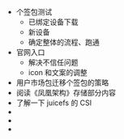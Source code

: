 - 个签包测试
	- 已绑定设备下载
	- 新设备
	- 确定整体的流程、跑通
- 官网入口
	- 解决不信任问题
	- icon 和文案的调整
- 用户市场包迁移个签包的策略
- 阅读《凤凰架构》存储部分内容
- 了解一下 juicefs 的 CSI
-
-
-